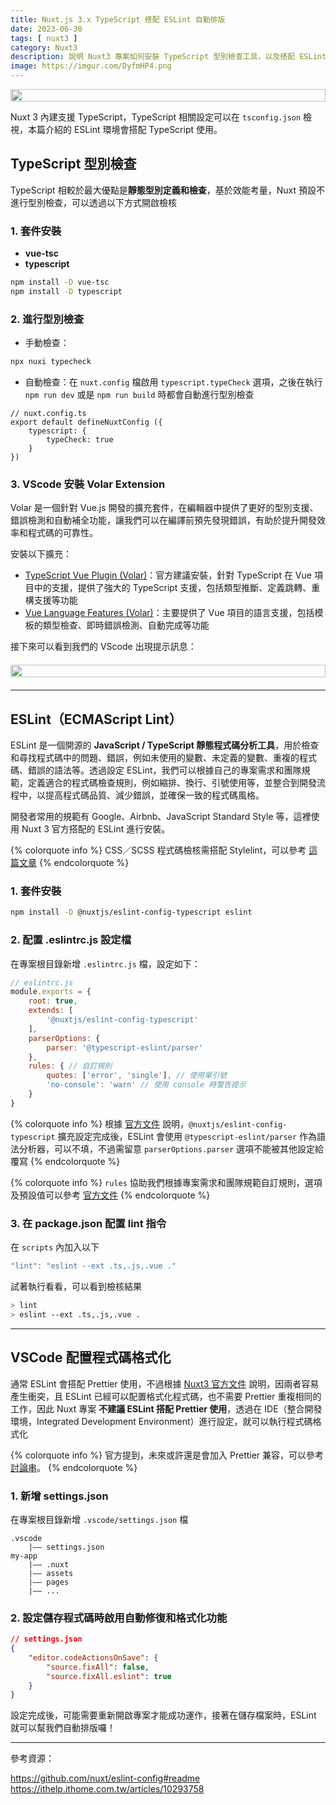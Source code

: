 ```yaml
---
title: Nuxt.js 3.x TypeScript 搭配 ESLint 自動排版
date: 2023-06-30
tags: [ nuxt3 ]
category: Nuxt3
description: 說明 Nuxt3 專案如何安裝 TypeScript 型別檢查工具，以及搭配 ESLint 程式碼分析，並執行自動排版
image: https://imgur.com/DyfmHP4.png
---
```


<div style="display: flex; justify-content: center;">
    <img style="width: 100%; max-width: 600px;" src="https://imgur.com/DyfmHP4.png">
</div>

Nuxt 3 內建支援 TypeScript，TypeScript 相關設定可以在 `tsconfig.json` 檢視，本篇介紹的 ESLint 環境會搭配 TypeScript 使用。

## **TypeScript 型別檢查**

TypeScript 相較於最大優點是**靜態型別定義和檢查**，基於效能考量，Nuxt 預設不進行型別檢查，可以透過以下方式開啟檢核

<!-- more -->

### **1. 套件安裝**

- **vue-tsc**
- **typescript**

```bash
npm install -D vue-tsc
npm install -D typescript
```

### **2. 進行型別檢查**

- 手動檢查：

```bash
npx nuxi typecheck
```

- 自動檢查：在 `nuxt.config` 檔啟用 `typescript.typeCheck` 選項，之後在執行 `npm run dev` 或是 `npm run build` 時都會自動進行型別檢查

```tsx
// nuxt.config.ts
export default defineNuxtConfig ({
    typescript: {
        typeCheck: true
    }
})
```

### **3. VScode 安裝 Volar Extension**

Volar 是一個針對 Vue.js 開發的擴充套件，在編輯器中提供了更好的型別支援、錯誤檢測和自動補全功能，讓我們可以在編譯前預先發現錯誤，有助於提升開發效率和程式碼的可靠性。

安裝以下擴充：

- [TypeScript Vue Plugin (Volar)](https://marketplace.visualstudio.com/items?itemName=Vue.vscode-typescript-vue-plugin)：官方建議安裝，針對 TypeScript 在 Vue 項目中的支援，提供了強大的 TypeScript 支援，包括類型推斷、定義跳轉、重構支援等功能
- [Vue Language Features (Volar)](https://marketplace.visualstudio.com/items?itemName=Vue.volar)：主要提供了 Vue 項目的語言支援，包括模板的類型檢查、即時錯誤檢測、自動完成等功能

接下來可以看到我們的 VScode 出現提示訊息：

<div style="display: flex; justify-content: left; margin: 20px 0;">
    <img style="width: 100%; max-width: 100%;" src="https://imgur.com/mwbHVjX.png">
</div>

---

## **ESLint（ECMAScript Lint）**

ESLint 是一個開源的 **JavaScript / TypeScript 靜態程式碼分析工具**，用於檢查和尋找程式碼中的問題、錯誤，例如未使用的變數、未定義的變數、重複的程式碼、錯誤的語法等。透過設定 ESLint，我們可以根據自己的專案需求和團隊規範，定義適合的程式碼檢查規則，例如縮排、換行、引號使用等，並整合到開發流程中，以提高程式碼品質、減少錯誤，並確保一致的程式碼風格。

開發者常用的規範有 Google、Airbnb、JavaScript Standard Style 等，這裡使用 Nuxt 3 官方搭配的 ESLint 進行安裝。

{% colorquote info %}
CSS／SCSS 程式碼檢核需搭配 Stylelint，可以參考 [這篇文章](https://clairechang.tw/2023/08/04/nuxt3/nuxt-v3-stylelint/)
{% endcolorquote %}

### **1. 套件安裝**

```bash
npm install -D @nuxtjs/eslint-config-typescript eslint
```

### **2. 配置 .eslintrc.js 設定檔**

在專案根目錄新增 `.eslintrc.js` 檔，設定如下：

```jsx
// eslintrc.js
module.exports = {
    root: true,
    extends: [
        '@nuxtjs/eslint-config-typescript'
    ],
    parserOptions: {
        parser: '@typescript-eslint/parser'
    },
    rules: { // 自訂規則
        quotes: ['error', 'single'], // 使用單引號
        'no-console': 'warn' // 使用 console 時警告提示
    }
}
```

{% colorquote info %}
根據 [官方文件](https://typescript.nuxtjs.org/guide/lint/) 說明，`@nuxtjs/eslint-config-typescript` 擴充設定完成後，ESLint 會使用 `@typescript-eslint/parser` 作為語法分析器，可以不填，不過需留意 `parserOptions.parser` 選項不能被其他設定給覆寫
{% endcolorquote %}

{% colorquote info %}
`rules` 協助我們根據專案需求和團隊規範自訂規則，選項及預設值可以參考 [官方文件](https://eslint.org/docs/latest/rules/)
{% endcolorquote %}

### **3.  在 package.json 配置 lint 指令**

在 `scripts` 內加入以下

```jsx
"lint": "eslint --ext .ts,.js,.vue ."
```

試著執行看看，可以看到檢核結果

```bash
> lint
> eslint --ext .ts,.js,.vue .
```

---

## **VSCode 配置程式碼格式化**

通常 ESLint 會搭配 Prettier 使用，不過根據 [Nuxt3 官方文件](https://nuxt.com/docs/community/contribution#no-prettier) 說明，因兩者容易產生衝突，且 ESLint 已經可以配置格式化程式碼，也不需要 Prettier 重複相同的工作，因此 Nuxt 專案 **不建議 ESLint 搭配 Prettier 使用**，透過在 IDE（整合開發環境，Integrated Development Environment）進行設定，就可以執行程式碼格式化

{% colorquote info %}
官方提到，未來或許還是會加入 Prettier 兼容，可以參考 [討論串](https://github.com/nuxt/eslint-config/issues/224)。
{% endcolorquote %}

### **1. 新增 settings.json**

在專案根目錄新增 `.vscode/settings.json` 檔

```
.vscode
    |—— settings.json
my-app
    |—— .nuxt
    |—— assets
    |—— pages
    |—— ...
```

### **2. 設定儲存程式碼時啟用自動修復和格式化功能**

```json
// settings.json
{
    "editor.codeActionsOnSave": {
        "source.fixAll": false,
        "source.fixAll.eslint": true
    }
}
```

設定完成後，可能需要重新開啟專案才能成功運作，接著在儲存檔案時，ESLint 就可以幫我們自動排版囉！

---

參考資源：

https://github.com/nuxt/eslint-config#readme
https://ithelp.ithome.com.tw/articles/10293758
